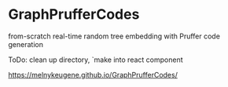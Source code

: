 # GraphPrufferCodes

from-scratch real-time random tree embedding with Pruffer code generation

ToDo: clean up directory, `make into react component

https://melnykeugene.github.io/GraphPrufferCodes/
